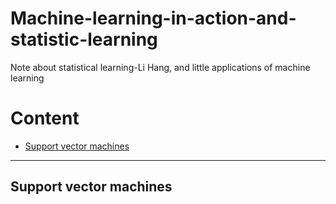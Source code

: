 # Machine-learning-in-action-and-statistic-learning
Note about statistical learning-Li Hang, and little applications of machine learning  

# Content  
* [Support vector machines](#support-vector-machines)  

***  
Support vector machines  
---  
